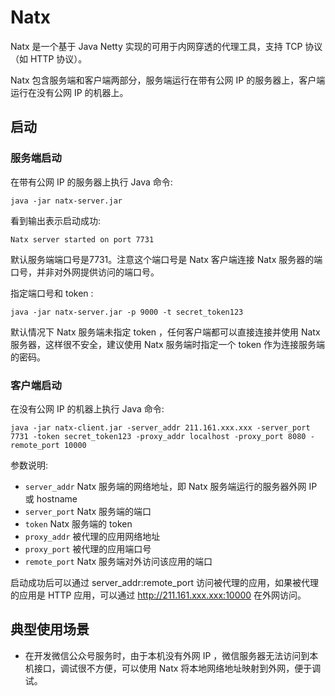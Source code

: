 # Natx
Natx 是一个基于 Java Netty 实现的可用于内网穿透的代理工具，支持 TCP 协议（如 HTTP 协议）。

Natx 包含服务端和客户端两部分，服务端运行在带有公网 IP 的服务器上，客户端运行在没有公网 IP 的机器上。

## 启动
### 服务端启动
在带有公网 IP 的服务器上执行 Java 命令:
```
java -jar natx-server.jar
```
看到输出表示启动成功:
```
Natx server started on port 7731
```
默认服务端端口号是7731。注意这个端口号是 Natx 客户端连接 Natx 服务器的端口号，并非对外网提供访问的端口号。

指定端口号和 token :
```
java -jar natx-server.jar -p 9000 -t secret_token123
```
默认情况下 Natx 服务端未指定 token ，任何客户端都可以直接连接并使用 Natx 服务器，这样很不安全，建议使用 Natx 服务端时指定一个 token 作为连接服务端的密码。

### 客户端启动
在没有公网 IP 的机器上执行 Java 命令:
```
java -jar natx-client.jar -server_addr 211.161.xxx.xxx -server_port 7731 -token secret_token123 -proxy_addr localhost -proxy_port 8080 -remote_port 10000
```

参数说明:
- `server_addr` Natx 服务端的网络地址，即 Natx 服务端运行的服务器外网 IP 或 hostname
- `server_port` Natx 服务端的端口
- `token` Natx 服务端的 token
- `proxy_addr` 被代理的应用网络地址
- `proxy_port` 被代理的应用端口号
- `remote_port` Natx 服务端对外访问该应用的端口

启动成功后可以通过 server_addr:remote_port 访问被代理的应用，如果被代理的应用是 HTTP 应用，可以通过 http://211.161.xxx.xxx:10000 在外网访问。

## 典型使用场景
- 在开发微信公众号服务时，由于本机没有外网 IP ，微信服务器无法访问到本机接口，调试很不方便，可以使用 Natx 将本地网络地址映射到外网，便于调试。
